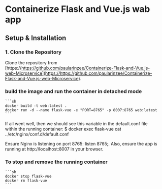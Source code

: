 # Containerize Flask and Vue.js wab app

## Setup & Installation

### 1. Clone the Repository

Clone the repository from [https://https://github.com/paularinzee/Containerize-Flask-and-Vue.js-web-Microservice](https://https://github.com/paularinzee/Containerize-Flask-and-Vue.js-web-Microservice).

### build the image and run the container in detached mode
    ```sh 
    docker build -t web:latest .
    docker run -d --name flask-vue -e "PORT=8765" -p 8007:8765 web:latest
    ```

If all went well, then we should see this variable in the default.conf file within the running container:
    $ docker exec flask-vue cat ../etc/nginx/conf.d/default.conf


Ensure Nginx is listening on port 8765: listen 8765;. Also, ensure the app is running at http://localhost:8007 in your browser.

### To stop and remove the running container
    ```sh 
    docker stop flask-vue
    docker rm flask-vue
    ```
